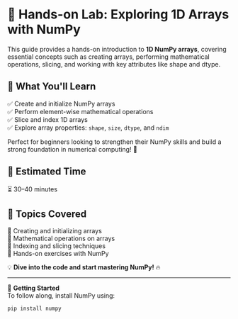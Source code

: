 # 📂 Hands-on Lab: Exploring 1D Arrays with NumPy  

This guide provides a hands-on introduction to **1D NumPy arrays**, covering essential concepts such as creating arrays, performing mathematical operations, slicing, and working with key attributes like shape and dtype.  

## 🎯 What You'll Learn  
✅ Create and initialize NumPy arrays  
✅ Perform element-wise mathematical operations  
✅ Slice and index 1D arrays  
✅ Explore array properties: `shape`, `size`, `dtype`, and `ndim`  

Perfect for beginners looking to strengthen their NumPy skills and build a strong foundation in numerical computing! 🚀  

## 📌 Estimated Time  
⏳ 30–40 minutes  

## 📂 Topics Covered  
📌 Creating and initializing arrays  
📌 Mathematical operations on arrays  
📌 Indexing and slicing techniques  
📌 Hands-on exercises with NumPy  

💡 **Dive into the code and start mastering NumPy!** 🔥  

---

📢 **Getting Started**  
To follow along, install NumPy using:  
```bash
pip install numpy
